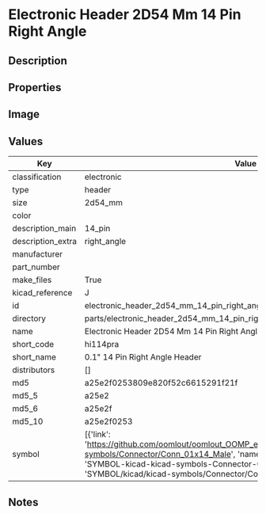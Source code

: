 # Electronic Header 2D54 Mm 14 Pin Right Angle

## Description

## Properties


## Image


## Values

| Key | Value |
| --- | --- |
| classification | electronic |
| type | header |
| size | 2d54_mm |
| color |  |
| description_main | 14_pin |
| description_extra | right_angle |
| manufacturer |  |
| part_number |  |
| make_files | True |
| kicad_reference | J |
| id | electronic_header_2d54_mm_14_pin_right_angle |
| directory | parts/electronic_header_2d54_mm_14_pin_right_angle |
| name | Electronic Header 2D54 Mm 14 Pin Right Angle |
| short_code | hi114pra |
| short_name | 0.1" 14 Pin Right Angle Header |
| distributors | [] |
| md5 | a25e2f0253809e820f52c6615291f21f |
| md5_5 | a25e2 |
| md5_6 | a25e2f |
| md5_10 | a25e2f0253 |
| symbol | [{'link': 'https://github.com/oomlout/oomlout_OOMP_eda_V2/tree/main/SYMBOL/kicad/kicad-symbols/Connector/Conn_01x14_Male', 'name': 'Connector : Conn_01x14_Male', 'id': 'SYMBOL-kicad-kicad-symbols-Connector-Conn_01x14_Male', 'directory': 'SYMBOL/kicad/kicad-symbols/Connector/Conn_01x14_Male/'}] |

## Notes

